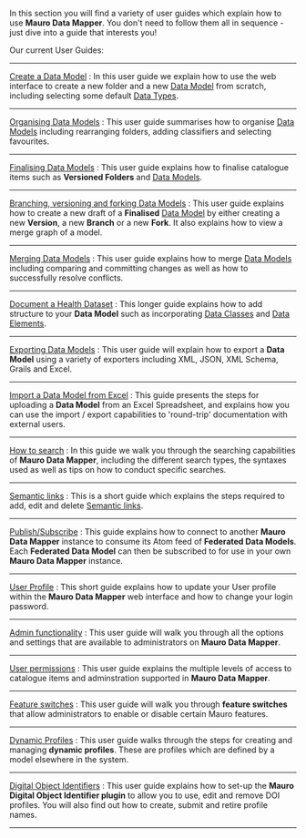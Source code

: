 In this section you will find a variety of user guides which explain how to use **Mauro Data Mapper**. You don't need to follow them all in sequence - just dive into a guide that interests you!


Our current User Guides:

---

[Create a Data Model](create-a-data-model/create-a-data-model.md)
:  In this user guide we explain how to use the web interface to create a new folder and a new [Data Model](../glossary/data-model/data-model.md) from scratch, including selecting some default [Data Types](../glossary/data-type/data-type.md).

---

[Organising Data Models](organising-data-models/organising-data-models.md)
:  This user guide summarises how to organise [Data Models](../glossary/data-model/data-model.md) including rearranging folders, adding classifiers and selecting favourites. 

---

[Finalising Data Models](finalising-data-models/finalising-data-models.md)
:  This user guide explains how to finalise catalogue items such as **Versioned Folders** and [Data Models](../glossary/data-model/data-model.md).

---

[Branching, versioning and forking Data Models](branch-version-fork/branch-version-fork.md)
:  This user guide explains how to create a new draft of a **Finalised** [Data Model](../glossary/data-model/data-model.md) by either creating a new **Version**, a new **Branch** or a new **Fork**. It also explains how to view a merge graph of a model. 

---

[Merging Data Models](merging-data-models/merging-data-models.md)
:  This user guide explains how to merge [Data Models](../glossary/data-model/data-model.md) including comparing and committing changes as well as how to successfully resolve conflicts.

---

[Document a Health Dataset](document-a-dataset/document-a-dataset.md)
:  This longer guide explains how to add structure to your **Data Model** such as incorporating [Data Classes](../glossary/data-class/data-class.md) and [Data Elements](../glossary/data-element/data-element.md).

---

[Exporting Data Models](exporting-data-models/exporting-data-models.md)
:  This user guide will explain how to export a **Data Model** using a variety of exporters including XML, JSON, XML Schema, Grails and Excel.

---

[Import a Data Model from Excel](import-data-model-from-excel/import-data-model-from-excel.md)
:  This guide presents the steps for uploading a **Data Model** from an Excel Spreadsheet, and explains how you can use the import / export 
capabilities to 'round-trip' documentation with external users.

---

[How to search](how-to-search/how-to-search.md)
: In this guide we walk you through the searching capabilities of **Mauro Data Mapper**, including the different search types, the syntaxes used as well as tips on how to conduct specific searches. 

---

[Semantic links](add-a-semantic-link/semantic-links.md)
: This is a short guide which explains the steps required to add, edit and delete [Semantic links](../glossary/semantic-links/semantic-links.md). 

---

[Publish/Subscribe](publish-subscribe/publish-subscribe.md)
:  This guide explains how to connect to another **Mauro Data Mapper** instance to consume its Atom feed of **Federated Data Models**. Each **Federated Data Model** can then be subscribed to for use in your own **Mauro Data Mapper** instance.

---

[User Profile](user-profile/user-profile.md)
:  This short guide explains how to update your User profile within the **Mauro Data Mapper** web interface and how to change your login password.

---


[Admin functionality](admin-functionality/admin-functionality.md)
:  This user guide will walk you through all the options and settings that are available to administrators on **Mauro Data Mapper**.

---

[User permissions](permissions/permissions.md)
:  This user guide explains the multiple levels of access to catalogue items and adminstration supported in **Mauro Data Mapper**.

---

[Feature switches](feature-switches/feature-switches.md)
:  This user guide will walk you through **feature switches** that allow administrators to enable or disable certain Mauro features.

---

[Dynamic Profiles](dynamic-profiles/dynamic-profiles.md)
:  This user guide walks through the steps for creating and managing **dynamic 
profiles**. These are profiles which are defined by a model elsewhere in the system.

---

[Digital Object Identifiers](digital-object-identifiers/digital-object-identifiers.md)
:  This user guide explains how to set-up the **Mauro Digital Object Identifier plugin** to allow you to use, edit and remove DOI profiles. You will also find out how to create, submit and retire profile names. 

---